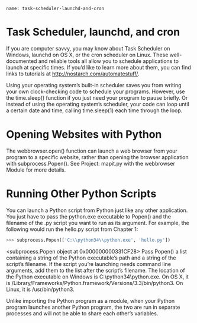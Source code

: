 ```ngMeta
name: task-scheduler-launchd-and-cron
```
# Task Scheduler, launchd, and cron
If you are computer savvy, you may know about Task Scheduler on Windows, launchd on OS X, or the cron scheduler on Linux. These well-documented and reliable tools all allow you to schedule applications to launch at specific times. If you’d like to learn more about them, you can find links to tutorials at <span><a href="http://nostarch.com/automatestuff/">http://nostarch.com/automatestuff/</a></span>.

Using your operating system’s built-in scheduler saves you from writing your own clock-checking code to schedule your programs. However, use the time.sleep() function if you just need your program to pause briefly. Or instead of using the operating system’s scheduler, your code can loop until a certain date and time, calling time.sleep(1) each time through the loop.

# Opening Websites with Python
The webbrowser.open() function can launch a web browser from your program to a specific website, rather than opening the browser application with subprocess.Popen(). See Project: mapit.py with the webbrowser Module for more details.

# Running Other Python Scripts
You can launch a Python script from Python just like any other application. You just have to pass the python.exe executable to Popen() and the filename of the .py script you want to run as its argument. For example, the following would run the hello.py script from Chapter 1:

```python
>>> subprocess.Popen(['C:\\python34\\python.exe', 'hello.py'])
```
<subprocess.Popen object at 0x000000000331CF28>
Pass Popen() a list containing a string of the Python executable’s path and a string of the script’s filename. If the script you’re launching needs command line arguments, add them to the list after the script’s filename. The location of the Python executable on Windows is C:\python34\python.exe. On OS X, it is /Library/Frameworks/Python.framework/Versions/3.3/bin/python3. On Linux, it is /usr/bin/python3.

Unlike importing the Python program as a module, when your Python program launches another Python program, the two are run in separate processes and will not be able to share each other’s variables.